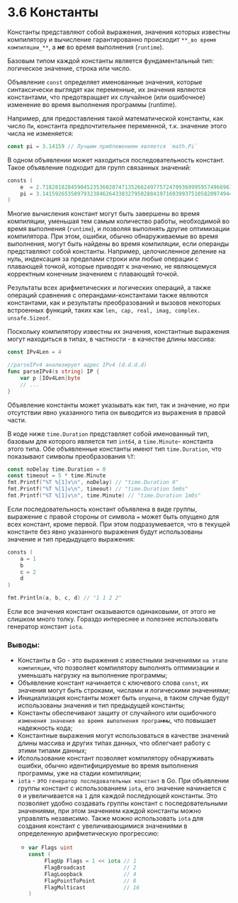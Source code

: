 # 3.6 Константы

Константы представляют собой выражения, значения которых известны компилятору и вычисление гарантированно
происходит `**_во время компиляции_**`, а **_не_** во время выполнения (`runtime`).

Базовым типом каждой константы является фундаментальный тип: логическое значение, строка или число.

Объявление `const` определяет именованные значения, которые синтаксически выглядят как переменные, их значения
являются константами, что предотвращает их случайное (или ошибочное) изменение во время выполнения программы (runtime).

Например, для предоставления такой математической константы, как число `Пи`, константа предпочтительнее переменной, т.к.
значение этого числа не изменяется:

``` go
const pi = 3.14159 // Лучшим приблежением является `math.Pi`
```

В одном объявлении может находиться последовательность констант. Такое объявление подходит для групп связанных значений:

``` go
consts (
    e  = 2.71828182845904523536028747135266249775724709369995957496696763
    pi = 3.14159265358979323846264338327950288419716939937510582097494459
)
```

Многие вычисления констант могут быть завершены во время компиляции, уменьшая тем самым количество работы, необходимой
во время выполнения (`runtime`), и позволяя выполнять другие оптимизации компилятора. При этом, ошибки, обычно
обнаруживаемые во время выполнения, могут быть найдены во время компиляции, если операнды представляют собой константы.
Например, целочисленное деление на нуль, индексация за пределами строки или любые операции с плавающей точкой, которые
приводят к значению, не являющемуся корректным конечным значением с плавающей точкой.

Результаты всех арифметических и логических операций, а также операций сравнения с операндами-константами также являются
константами, как и результаты преобразований и вызовов некоторых встроенных функций, таких как `len, cap, real, imag,
complex. unsafe.Sizeof`.

Поскольку компилятору известны их значения, константные выражения могут находиться в типах, в частности - в качестве
длины массива:

``` go
const IPv4Len = 4 

//parseIPv4 анализирует адрес IPv4 (d.d.d.d)
func parseIPv4(s string) IP {
    var p [IOv4Len]byte
    // ...
} 
```

Объявление константы может указывать как тип, так и значение, но при отсутствии явно указанного типа он выводится из
выражения в правой части.

В коде ниже `time.Duration` представляет собой именованный тип, базовым для которого является тип `int64`,
а `time.Minute`- константа этого типа. Обе объявленные константы имеют тип `time.Duration`, что показывают символы
преобразования `%T`:

``` go
const noDelay time.Duration = 0
const timeout = 5 * time.Minute
fmt.Printf("%T %[1]v\n", noDelay) // "time.Duration 0"
fmt.Printf("%T %[1]v\n", timeout) // "time.Duration 5m0s"
fmt.Printf("%T %[1]v\n", time.Minute) // "time.Duration 1m0s"
```

Если последовательность констант объявлена в виде группы, выражение с правой стороны от символа `=` может быть опущено
для всех констант, кроме первой. При этом подразумевается, что в текущей константе без явно указанного выражения будут
использованы значение и тип предыдущего выражения:

``` go
consts (
    a = 1
    b
    c = 2
    d
)

fmt.Println(a, b, c, d) // "1 1 2 2"
```

Если все значения констант оказываются одинаковыми, от этого не слишком много толку. Гораздо интереснее и полезнее
использовать генератор констант `iota`.

### Выводы:

* Константы в Go - это выражения с известными значениями `на этапе компиляции`, что позволяет компилятору выполнять
  оптимизации и уменьшать нагрузку на выполнение программы;
* Объявление констант начинается с ключевого слова `const`, их значения могут быть строками, числами и логическими
  значениями;
* Инициализация константы может быть `опущена`, в таком случае будут использованы значения и тип предыдущей константы;
* Константы обеспечивают защиту от случайного или ошибочного `изменения значения во время выполнения программы`, что
  повышает надежность кода;
* Константные выражения могут использоваться в качестве значений длины массива и других типах данных, что облегчает
  работу с этими типами данных;
* Использование констант позволяет компилятору обнаруживать ошибки, обычно идентифицируемые во время выполнения
  программы, уже на стадии компиляции;
* `iota` - это `генератор последовательных констант` в Go. При объявлении группы констант с использованием `iota`, его
  значение начинается с `0` и увеличивается на `1` для каждой последующей константы. Это позволяет удобно создавать группы
  констант с последовательными значениями, при этом значением каждой константы можно управлять независимо. Также можно
  использовать `iota` для создания констант с увеличивающимися значениями в определенную арифметическую прогрессию:
  * ``` go
    var Flags uint
    const (
	     FlagUp Flags = 1 << iota // 1
	     FlagBroadcast            // 2
	     FlagLoopback             // 4
	     FlagPointToPoint         // 8
	     FlagMulticast            // 16
    )
    ```